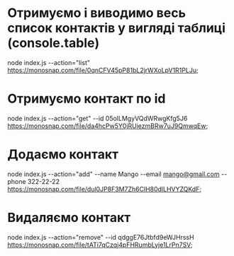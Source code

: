 # Отримуємо і виводимо весь список контактів у вигляді таблиці (console.table)

node index.js --action="list"
https://monosnap.com/file/0qnCFV45pP81bL2jrWXoLpV1R1PLJu;

# Отримуємо контакт по id

node index.js --action="get" --id 05olLMgyVQdWRwgKfg5J6
https://monosnap.com/file/da4hcPw5Y0jRUiezmBRw7uJ9QmwqEw;

# Додаємо контакт

node index.js --action="add" --name Mango --email mango@gmail.com --phone 322-22-22
https://monosnap.com/file/dul0JP8F3M7Zh6ClH80dlLHVYZQKdF;

# Видаляємо контакт

node index.js --action="remove" --id qdggE76Jtbfd9eWJHrssH
https://monosnap.com/file/tATi7qCzqj4pFHRumbLyje1LrPn7SV;

